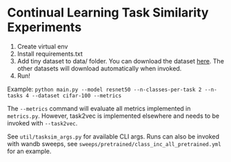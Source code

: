# Continual Learning Task Similarity Experiments

1. Create virtual env
2. Install requirements.txt
3. Add tiny dataset to data/ folder. You can download the dataset [here](https://drive.google.com/file/d/189yK05T-fWmnTnewQxNzX2DGjwnLEjHM/view?usp=sharing). The other datasets will download automatically when invoked. 
4. Run!

Example:
```python main.py --model resnet50 --n-classes-per-task 2 --n-tasks 4 --dataset cifar-100 --metrics```

The ```--metrics``` command will evaluate all metrics implemented in ```metrics.py```. However, task2vec is implemented elsewhere and needs to be invoked with ```--task2vec```. 

See ```util/tasksim_args.py``` for available CLI args. Runs can also be invoked with wandb sweeps, see ```sweeps/pretrained/class_inc_all_pretrained.yml``` for an example. 

